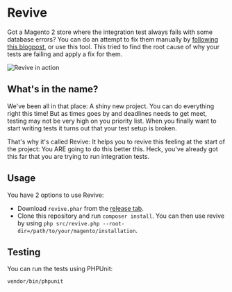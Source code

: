 # Revive

Got a Magento 2 store where the integration test always fails with some database errors? You can do an attempt to fix them manually by [following this blogpost](https://www.michiel-gerritsen.com/debugging-the-magento-2-integration-test-setup/), or use this tool. This tried to find the root cause of why your tests are failing and apply a fix for them.

![Revive in action](../images/revive-demo.gif?raw=true)

## What's in the name?

We've been all in that place: A shiny new project. You can do everything right this time! But as times goes by and deadlines needs to get meet, testing may not be very high on you priority list. When you finally want to start writing tests it turns out that your test setup is broken.

That's why it's called Revive: It helps you to revive this feeling at the start of the project: You ARE going to do this better this. Heck, you've already got this far that you are trying to run integration tests.

## Usage

You have 2 options to use Revive:

- Download `revive.phar` from the [release tab](https://github.com/michielgerritsen/revive/releases).
- Clone this repository and run `composer install`. You can then use revive by using `php src/revive.php --root-dir=/path/to/your/magento/installation`. 

## Testing

You can run the tests using PHPUnit:

`vendor/bin/phpunit`
